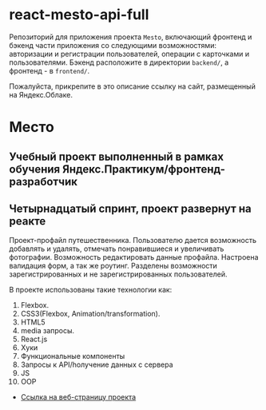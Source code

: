 # react-mesto-api-full
Репозиторий для приложения проекта `Mesto`, включающий фронтенд и бэкенд части приложения со следующими возможностями: авторизации и регистрации пользователей, операции с карточками и пользователями. Бэкенд расположите в директории `backend/`, а фронтенд - в `frontend/`. 
  
Пожалуйста, прикрепите в это описание ссылку на сайт, размещенный на Яндекс.Облаке.

# Место
## Учебный проект выполненный в рамках обучения Яндекс.Практикум/фронтенд-разработчик
## Четырнадцатый спринт, проект развернут на реакте 
Проект-профайл путешественника. Пользователю дается возможность добавлять и удалять, отмечать понравившиеся и увеличивать фотографии. Возможность редактировать данные профайла. Настроена валидация форм, а так же роутинг. Разделены возможности зарегистрированных и не зарегистрированных пользователей.

В проекте использованы такие технологии как:

1. Flexbox. 
2. CSS3(Flexbox, Animation/transformation).
3. HTML5
4. media запросы.
5. React.js 
6. Хуки
7. Функциональные компоненты
8. Запросы к API/hолучение данных с сервера
9. JS
10. OOP

* [Ссылка на веб-страницу проекта](https://kolenhen.github.io/react-mesto-auth)
